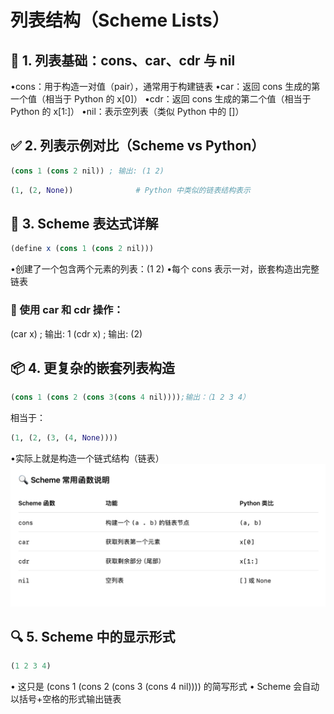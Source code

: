 # 列表结构（Scheme Lists）

## 🧩 1. 列表基础：cons、car、cdr 与 nil
•cons：用于构造一对值（pair），通常用于构建链表
•car：返回 cons 生成的第一个值（相当于 Python 的 x[0]）
•cdr：返回 cons 生成的第二个值（相当于 Python 的 x[1:]）
•nil：表示空列表（类似 Python 中的 []）

## ✅ 2. 列表示例对比（Scheme vs Python）

```scheme
(cons 1 (cons 2 nil)) ; 输出: (1 2)
```

```python
(1, (2, None))              # Python 中类似的链表结构表示
```

## 🧠 3. Scheme 表达式详解
```scheme
(define x (cons 1 (cons 2 nil)))
```
•创建了一个包含两个元素的列表：(1 2)
•每个 cons 表示一对，嵌套构造出完整链表

###  🧪 使用 car 和 cdr 操作：
(car x)     ; 输出: 1
(cdr x)     ; 输出: (2)

## 📦 4. 更复杂的嵌套列表构造
```scheme
(cons 1 (cons 2 (cons 3(cons 4 nil))));输出：（1 2 3 4）
```
相当于：
```python
(1, (2, (3, (4, None))))
```
•实际上就是构造一个链式结构（链表）
![alt text](image-3.png)

## 🔍 5. Scheme 中的显示形式
```scheme
(1 2 3 4)
```
•	这只是 (cons 1 (cons 2 (cons 3 (cons 4 nil)))) 的简写形式
•	Scheme 会自动以括号+空格的形式输出链表



